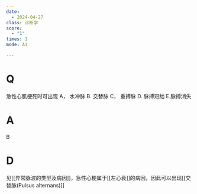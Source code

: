 ```yaml
---
date:
  - 2024-04-27
class: 诊断学
score:
  - "1"
times: 1
mode: A1

---
```



# Q
急性心肌梗死时可出现
A， 水冲脉 B. 交替脉
C， 重搏脉 D. 脉搏短绌
E.脉搏消失

# A

B



# D


见[[异常脉波的类型及病因]]，急性心梗属于[[左心衰]]的病因，因此可以出现[[交替脉(Pulsus alternans)]]